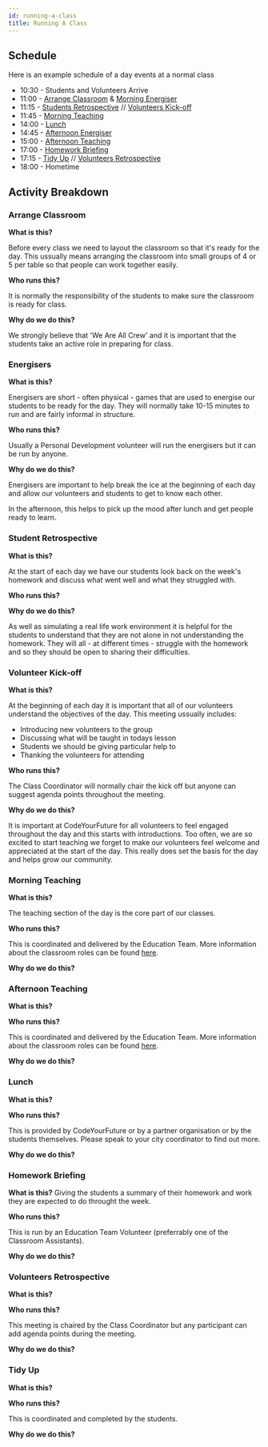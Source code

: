 ```yaml
---
id: running-a-class
title: Running A Class
---
```


## Schedule

Here is an example schedule of a day events at a normal class

- 10:30 - Students and Volunteers Arrive
- 11:00 - [Arrange Classroom](#arrange-classroom) & [Morning Energiser](#energisers)
- 11:15 - [Students Retrospective](#student-retrospective) // [Volunteers Kick-off](#volunteer-kick-off)
- 11:45 - [Morning Teaching](#morning-teaching)
- 14:00 - [Lunch](#lunch)
- 14:45 - [Afternoon Energiser](#energisers)
- 15:00 - [Afternoon Teaching](#afternoon-teaching)
- 17:00 - [Homework Briefing](#homework-briefing)
- 17:15 - [Tidy Up](#tidy-up) // [Volunteers Retrospective](#volunteers-retrospective)
- 18:00 - Hometime

## Activity Breakdown

### Arrange Classroom

**What is this?**

Before every class we need to layout the classroom so that it's ready for the day. This ussually means arranging the classroom into small groups of 4 or 5 per table so that people can work together easily.

**Who runs this?**

It is normally the responsibility of the students to make sure the classroom is ready for class.

**Why do we do this?**

We strongly believe that 'We Are All Crew' and it is important that the students take an active role in preparing for class.

### Energisers

**What is this?**

Energisers are short - often physical - games that are used to energise our students to be ready for the day. They will normally take 10-15 minutes to run and are fairly informal in structure.

**Who runs this?**

Usually a Personal Development volunteer will run the energisers but it can be run by anyone.

**Why do we do this?**

Energisers are important to help break the ice at the beginning of each day and allow our volunteers and students to get to know each other.

In the afternoon, this helps to pick up the mood after lunch and get people ready to learn.

### Student Retrospective

**What is this?**

At the start of each day we have our students look back on the week's homework and discuss what went well and what they struggled with.

**Who runs this?**

**Why do we do this?**

As well as simulating a real life work environment it is helpful for the students to understand that they are not alone in not understanding the homework. They will all - at different times - struggle with the homework and so they should be open to sharing their difficulties.

### Volunteer Kick-off

**What is this?**

At the beginning of each day it is important that all of our volunteers understand the objectives of the day. This meeting ussually includes:

- Introducing new volunteers to the group
- Discussing what will be taught in todays lesson
- Students we should be giving particular help to
- Thanking the volunteers for attending

**Who runs this?**

The Class Coordinator will normally chair the kick off but anyone can suggest agenda points throughout the meeting.

**Why do we do this?**

It is important at CodeYourFuture for all volunteers to feel engaged throughout the day and this starts with introductions. Too often, we are so excited to start teaching we forget to make our volunteers feel welcome and appreciated at the start of the day. This really does set the basis for the day and helps grow our community.

### Morning Teaching

**What is this?**

The teaching section of the day is the core part of our classes.

**Who runs this?**

This is coordinated and delivered by the Education Team. More information about the classroom roles can be found [here](/volunteers/education/education-roles).

**Why do we do this?**

### Afternoon Teaching

**What is this?**

**Who runs this?**

This is coordinated and delivered by the Education Team. More information about the classroom roles can be found [here](/volunteers/education/education-roles).

**Why do we do this?**

### Lunch

**What is this?**

**Who runs this?**

This is provided by CodeYourFuture or by a partner organisation or by the students themselves. Please speak to your city coordinator to find out more.

**Why do we do this?**

### Homework Briefing

**What is this?**
Giving the students a summary of their homework and work they are expected to do throught the week.

**Who runs this?**

This is run by an Education Team Volunteer (preferrably one of the Classroom Assistants).

**Why do we do this?**

### Volunteers Retrospective

**What is this?**

**Who runs this?**

This meeting is chaired by the Class Coordinator but any participant can add agenda points during the meeting.

**Why do we do this?**

### Tidy Up

**What is this?**

**Who runs this?**

This is coordinated and completed by the students.

**Why do we do this?**
